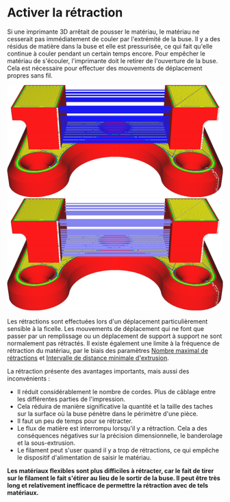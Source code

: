 Activer la rétraction
===

Si une imprimante 3D arrêtait de pousser le matériau, le matériau ne cesserait pas immédiatement de couler par l'extrémité de la buse. Il y a des résidus de matière dans la buse et elle est pressurisée, ce qui fait qu'elle continue à couler pendant un certain temps encore. Pour empêcher le matériau de s'écouler, l'imprimante doit le retirer de l'ouverture de la buse. Cela est nécessaire pour effectuer des mouvements de déplacement propres sans fil.

![Rétractations désactivées](../../../articles/images/retraction_enable_disabled.png)
![Les mouvements de déplacement rétractés apparaissent en bleu plus clair](../../../articles/images/retraction_enable_enabled.png)

Les rétractions sont effectuées lors d'un déplacement particulièrement sensible à la ficelle. Les mouvements de déplacement qui ne font que passer par un remplissage ou un déplacement de support à support ne sont normalement pas rétractés. Il existe également une limite à la fréquence de rétraction du matériau, par le biais des paramètres [Nombre maximal de rétractions](./retraction_count_max.md) et [Intervalle de distance minimale d'extrusion](./retraction_extrusion_window.md).

La rétraction présente des avantages importants, mais aussi des inconvénients :
* Il réduit considérablement le nombre de cordes. Plus de câblage entre les différentes parties de l'impression.
* Cela réduira de manière significative la quantité et la taille des taches sur la surface où la buse pénètre dans le périmètre d'une pièce.
* Il faut un peu de temps pour se rétracter.
* Le flux de matière est interrompu lorsqu'il y a rétraction. Cela a des conséquences négatives sur la précision dimensionnelle, le banderolage et la sous-extrusion.
* Le filament peut s'user quand il y a trop de rétractions, ce qui empêche le dispositif d'alimentation de saisir le matériau.

**Les matériaux flexibles sont plus difficiles à rétracter, car le fait de tirer sur le filament le fait s'étirer au lieu de le sortir de la buse. Il peut être très long et relativement inefficace de permettre la rétraction avec de tels matériaux.**


